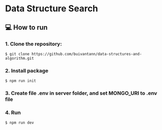 # Data Structure Search

## :computer: How to run

### 1. Clone the repository:

```
$ git clone https://github.com/buivantann/data-structures-and-algorithm.git
```

### 2. Install package

```
$ npm run init
```

### 3. Create file .env in server folder, and set MONGO_URI to .env file

### 4. Run

```
$ npm run dev
```
